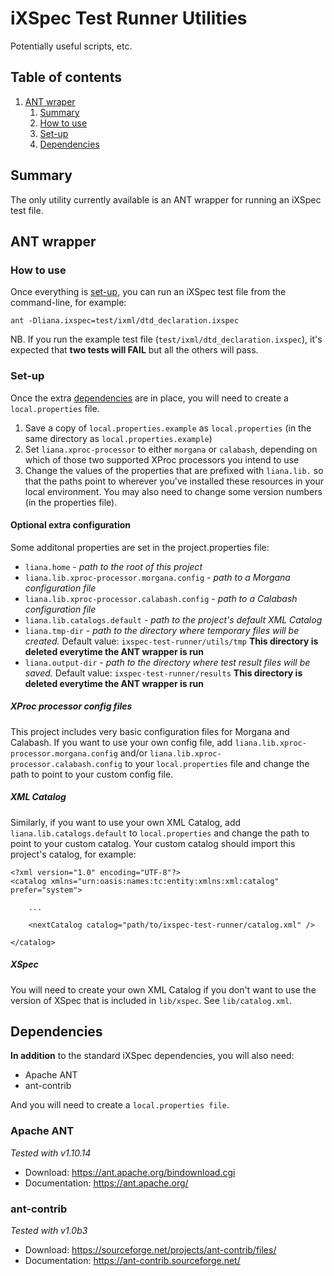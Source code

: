 # iXSpec Test Runner Utilities

Potentially useful scripts, etc.

## Table of contents
1. [ANT wraper](#ant)
	1. [Summary](#summary)
	1. [How to use](#how-to-use)
	1. [Set-up](#set-up)
	1. [Dependencies](#dependencies)

## Summary

The only utility currently available is an ANT wrapper for running an iXSpec test file.

## ANT wrapper <a id="ant"></a>

### How to use <a id="how-to-use"></a>

Once everything is [set-up](#set-up), you can run an iXSpec test file from the command-line, for example:

```
ant -Dliana.ixspec=test/ixml/dtd_declaration.ixspec
```

NB. If you run the example test file (`test/ixml/dtd_declaration.ixspec`), it's expected that **two tests will FAIL** but all the others will pass. 

### Set-up <a id="set-up"></a>

Once the extra [dependencies](#dependencies) are in place, you will need to create a `local.properties` file.

1. Save a copy of `local.properties.example` as `local.properties` (in the same directory as `local.properties.example`)
1. Set `liana.xproc-processor` to either `morgana` or `calabash`, depending on which of those two supported XProc processors you intend to use
1. Change the values of the properties that are prefixed with `liana.lib.` so that the paths point to wherever you've installed these resources in your local environment.  You may also need to change some version numbers (in the properties file).

#### Optional extra configuration

Some additonal properties are set in the project.properties file:
* `liana.home` - _path to the root of this project_
* `liana.lib.xproc-processor.morgana.config` - _path to a Morgana configuration file_ 
* `liana.lib.xproc-processor.calabash.config` - _path to a Calabash configuration file_
* `liana.lib.catalogs.default` - _path to the project's default XML Catalog_
* `liana.tmp-dir` - _path to the directory where temporary files will be created._ Default value: `ixspec-test-runner/utils/tmp` **This directory is deleted everytime the ANT wrapper is run**
* `liana.output-dir` - _path to the directory where test result files will be saved._ Default value: `ixspec-test-runner/results` **This directory is deleted everytime the ANT wrapper is run**

##### XProc processor config files

This project includes very basic configuration files for Morgana and Calabash. If you want to use your own config file, add `liana.lib.xproc-processor.morgana.config` and/or `liana.lib.xproc-processor.calabash.config` to your `local.properties` file and change the path to point to your custom config file.

##### XML Catalog

Similarly, if you want to use your own XML Catalog, add `liana.lib.catalogs.default` to `local.properties` and change the path to point to your custom catalog. Your custom catalog should import this project's catalog, for example:
```
<?xml version="1.0" encoding="UTF-8"?>
<catalog xmlns="urn:oasis:names:tc:entity:xmlns:xml:catalog" prefer="system">
	
	...
	
	<nextCatalog catalog="path/to/ixspec-test-runner/catalog.xml" />
	
</catalog>
```

##### XSpec

You will need to create your own XML Catalog if you don't want to use the version of XSpec that is included in `lib/xspec`.  See `lib/catalog.xml`.

## Dependencies <a id="dependencies"></a>

**In addition** to the standard iXSpec dependencies, you will also need:

* Apache ANT
* ant-contrib

And you will need to create a `local.properties file`.

### Apache ANT

_Tested with v1.10.14_

* Download: https://ant.apache.org/bindownload.cgi
* Documentation: https://ant.apache.org/

### ant-contrib

_Tested with v1.0b3_

* Download: https://sourceforge.net/projects/ant-contrib/files/
* Documentation: https://ant-contrib.sourceforge.net/